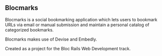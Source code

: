 ## Blocmarks

Blocmarks is a social bookmarking application which lets users to bookmark URLs via email
  or manual submission and maintain a personal catalog of categorized bookmarks.

Blocmarks makes use of Devise and Embedly.

Created as a project for the Bloc Rails Web Development track.

